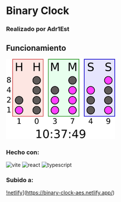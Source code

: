 # Binary Clock
### Realizado por Adr1Est

## Funcionamiento

<img src="./src/assets/Binary_clock.svg.png" alt="funcionamiento de un reloj binario" width="300">

### Hecho con: 
<img src="https://img.shields.io/badge/Vite-%20-lightgrey?logo=vite" alt="vite">
<img src="https://img.shields.io/badge/React----?logo=react&color=%2361DAFB" alt="react">
<img src="https://img.shields.io/badge/TypeScript-%20-lightgrey?logo=typescript" alt="typescript">

### Subido a: 
[!netlify](https://img.shields.io/badge/Netlify-%20-lightgrey?logo=netlify)](https://binary-clock-aes.netlify.app/)
